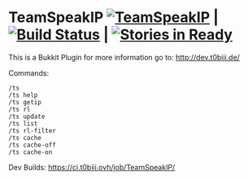 
TeamSpeakIP [![TeamSpeakIP](https://api.travis-ci.org/T0biii/TeamSpeakIp.svg)](https://travis-ci.org/T0biii/TeamSpeakIp) | [![Build Status](https://ci.t0biii.ovh/job/TeamSpeakIP/badge/icon)](https://ci.t0biii.ovh/job/TeamSpeakIP/) | [![Stories in Ready](https://badge.waffle.io/T0biii/TeamSpeakIp.png?label=ready&title=Ready)](https://waffle.io/T0biii/TeamSpeakIp?utm_source=badge)
===========

This is a Bukkit Plugin for more information go to:
http://dev.t0biii.de/


Commands:
```
/ts
/ts help
/ts getip
/ts rl
/ts update
/ts list
/ts rl-filter
/ts cache
/ts cache-off
/ts cache-on
```

Dev Builds:
https://ci.t0biii.ovh/job/TeamSpeakIP/

